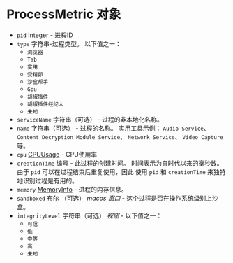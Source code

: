 # ProcessMetric 对象

* `pid` Integer - 进程ID
* `type` 字符串-过程类型。 以下值之一：
  * `浏览器`
  * `Tab`
  * `实用`
  * `受精卵`
  * `沙盒帮手`
  * `Gpu`
  * `胡椒插件`
  * `胡椒插件经纪人`
  * `未知`
* `serviceName` 字符串（可选） - 过程的非本地化名称。
* `name` 字符串（可选） - 过程的名称。 实用工具示例： `Audio Service`、 `Content Decryption Module Service`、 `Network Service`、 `Video Capture`等。
* `cpu` [CPUUsage](cpu-usage.md) - CPU使用率
* `creationTime` 编号 - 此过程的创建时间。 时间表示为自时代以来的毫秒数。 由于 `pid` 可以在过程结束后重复使用，因此 使用 `pid` 和 `creationTime` 来独特地识别过程是有用的。
* `memory` [MemoryInfo](memory-info.md) - 进程的内存信息。
* `sandboxed` 布尔 （可选） _macos_ _窗口_ - 这个过程是否在操作系统级别上沙盒。
* `integrityLevel` 字符串（可选） _视窗_ - 以下值之一：
  * `可信`
  * `低`
  * `中等`
  * `高`
  * `未知`
